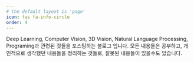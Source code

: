 ```yaml
---
# the default layout is 'page'
icon: fas fa-info-circle
order: 4
---
```


<!-- > Add Markdown syntax content to file `_tabs/about.md`{: .filepath } and it will show up on this page. -->
<!-- {: .prompt-tip } -->

Deep Learning, Computer Vision, 3D Vision, Natural Language Processing, Programing과 관련된 것들을 포스팅하는 블로그 입니다. 
모든 내용들은 공부하고, 개인적으로 생각했던 내용들을 정리하는 것들로, 잘못된 내용들이 있을수도 있습니다. 